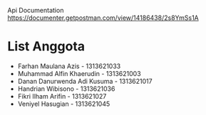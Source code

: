 
Api Documentation <br>
https://documenter.getpostman.com/view/14186438/2s8YmSs1A
<br>
# List Anggota
- Farhan Maulana Azis - 1313621033
- Muhammad Alfin Khaerudin - 1313621003
- Danan Danurwenda Adi Kusuma - 1313621017
- Handrian Wibisono - 1313621036
- Fikri Ilham Arifin - 1313621027
- Veniyel Hasugian - 1313621045
